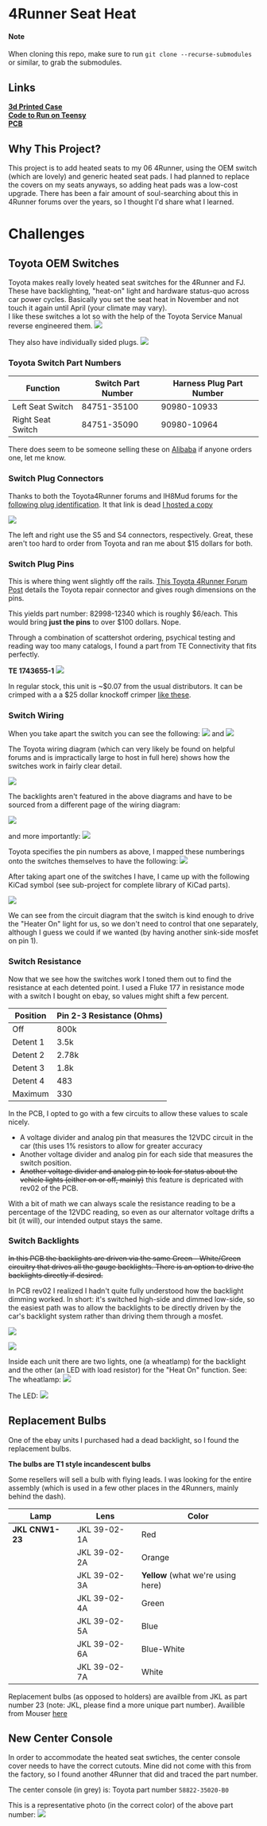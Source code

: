 # 4Runner Seat Heat

#### Note
When cloning this repo, make sure to run `git clone --recurse-submodules` or similar, to grab the submodules.

## Links
[**3d Printed Case**](https://github.com/alorman/4Runner-Seat-Heat-Case/tree/main)  
[**Code to Run on Teensy**](https://github.com/alorman/4Runner-Seat-Heat-Code/tree/main)  
[**PCB**](https://github.com/alorman/4runner-Seat-Heat-PCB/tree/main)  

## Why This Project?
This project is to add heated seats to my 06 4Runner, using the OEM switch (which are lovely) and generic heated seat pads. I had planned to replace the covers on my seats anyways, so adding heat pads was a low-cost upgrade.
There has been a fair amount of soul-searching about this in 4Runner forums over the years, so I thought I'd share what I learned.

# Challenges

## Toyota OEM Switches
Toyota makes really lovely heated seat switches for the 4Runner and FJ. These have backlighting, "heat-on" light and hardware status-quo across car power cycles. Basically you set the seat heat in November and not touch it again until April (your climate may vary).  
I like these switches a lot so with the help of the Toyota Service Manual reverse engineered them.
![](images/heater-switches.jpg)

They also have individually sided plugs.
![](images/back-side-of-toyota-switches.jpg)

### Toyota Switch Part Numbers
| Function          | Switch Part Number | Harness Plug Part Number |
|-------------------|--------------------|--------------------------|
| Left Seat Switch  | 84751-35100        | 90980-10933              |
| Right Seat Switch | 84751-35090        | 90980-10964              |

There does seem to be someone selling these on [Alibaba](https://www.alibaba.com/product-detail/seat-heater-switch-with-wire-harness_60582627051.html) if anyone orders one, let me know.

### Switch Plug Connectors
Thanks to both the Toyota4Runner forums and IH8Mud forums for the [following plug identification](https://www.ih8mud.com/tech/pdf/WireHarnessRepairManual/malenonw.pdf). It that link is dead [I hosted a copy](manuals/wire-harness-repair-manual-MALE.pdf)

![](images/plug-breakdown.png)

The left and right use the S5 and S4 connectors, respectively. Great, these aren't too hard to order from Toyota and ran me about $15 dollars for both.

### Switch Plug Pins
This is where thing went slightly off the rails. [This Toyota 4Runner Forum Post](https://www.toyota-4runner.org/3rd-gen-t4rs/259230-oem-type-connector-terminals.html) details the Toyota repair connector and gives rough dimensions on the pins. 

This yields part number: 82998-12340 which is roughly $6/each. This would bring **just the pins** to over $100 dollars.
Nope.

Through a combination of scattershot ordering, psychical testing and reading way too many catalogs, I found a part from TE Connectivity that fits perfectly.  

**TE 1743655-1**
![](images/te-connector.jpg)

In regular stock, this unit is ~$0.07 from the usual distributors. It can be crimped with a a $25 dollar knockoff crimper [like these](https://smile.amazon.com/IWISS-0-25-1-5MM%C2%B2-AWG24-16-Non-insulated-Terminals/dp/B089J6HM51/ref=sr_1_11?crid=2ZUS6ZI2XT7QJ&keywords=iwiss+crimper&qid=1640637604&sprefix=iwiss+crimper%2Caps%2C89&sr=8-11).

### Switch Wiring
When you take apart the switch you can see the following:
![](images/disassembly_1.jpg)
and
![](images/disassembly_2.jpg)

The Toyota wiring diagram (which can very likely be found on helpful forums and is impractically large to host in full here) shows how the switches work in fairly clear detail.

![](images/wiring-diagrams.svg)

The backlights aren't featured in the above diagrams and have to be sourced from a different page of the wiring diagram:

![](images/illum-diagram.svg)

and more importantly:
![](images/heat-illum-diagram.jpg)

Toyota specifies the pin numbers as above, I mapped these numberings onto the switches themselves to have the following:
![](images/switch-numbering.jpg)

After taking apart one of the switches I have, I came up with the following KiCad symbol (see sub-project for complete library of KiCad parts).

![](images/kicad-symbol.png)

We can see from the circuit diagram that the switch is kind enough to drive the "Heater On" light for us, so we don't need to control that one separately, although I guess we could if we wanted (by having another sink-side mosfet on pin 1).

### Switch Resistance
Now that we see how the switches work I toned them out to find the resistance at each detented point.
I used a Fluke 177 in resistance mode with a switch I bought on ebay, so values might shift a few percent.

| Position | Pin 2-3 Resistance (Ohms) |
|----------|---------------------------|
| Off      | 800k                      |
| Detent 1 | 3.5k                      |
| Detent 2 | 2.78k                     |
| Detent 3 | 1.8k                      |
| Detent 4 | 483                       |
| Maximum  | 330                       |

In the PCB, I opted to go with a few circuits to allow these values to scale nicely. 
- A voltage divider and analog pin that measures the 12VDC circuit in the car (this uses 1% resistors to allow for greater accuracy
- Another voltage divider and analog pin for each side that measures the switch position.
- ~~Another voltage divider and analog pin to look for status about the vehicle lights (either on or off, mainly)~~ this feature is depricated with rev02 of the PCB.

With a bit of math we can always scale the resistance reading to be a percentage of the 12VDC reading, so even as our alternator voltage drifts a bit (it will), our intended output stays the same.

### Switch Backlights
~~In this PCB the backlights are driven via the same Green - White/Green circuitry that drives all the gauge backlights. There is an option to drive the backlights directly if desired.~~

In PCB rev02 I realized I hadn't quite fully understood how the backlight dimming worked. In short: it's switched high-side and dimmed low-side, so the easiest path was to allow the backlights to be directly driven by the car's backlight system rather than driving them through a mosfet. 

![](images/backlight-circuit.png)

![](images/IMG_2019.gif)  

Inside each unit there are two lights, one (a wheatlamp) for the backlight and the other (an LED with load resistor) for the "Heat On" function. See:
The wheatlamp:
![](images/wheatlamp.jpg)

The LED:
![](images/LED.jpg)

## Replacement Bulbs
One of the ebay units I purchased had a dead backlight, so I found the replacement bulbs.

**The bulbs are T1 style incandescent bulbs**

Some resellers will sell a bulb with flying leads. I was looking for the entire assembly (which is used in a few other places in the 4Runners, mainly behind the dash).

| Lamp          | Lens         | Color      |
|---------------|--------------|------------|
|**JKL CNW1-23**| JKL 39-02-1A | Red        |
|               | JKL 39-02-2A | Orange     |
|               | JKL 39-02-3A | **Yellow** (what we're using here)|
|               | JKL 39-02-4A | Green      |
|               | JKL 39-02-5A | Blue       |
|               | JKL 39-02-6A | Blue-White |
|               | JKL 39-02-7A | White      |

Replacement bulbs (as opposed to holders) are availble from JKL as part number 23 (note: JKL, please find a more unique part number). Availible from Mouser [here](https://www.mouser.com/ProductDetail/JKL-Components/23?qs=gp8goBkfC5ERjlYH8%2FoU0w%3D%3D)

## New Center Console

In order to accommodate the heated seat swtiches, the center console cover needs to have the correct cutouts. Mine did not come with this from the factory, so I found another 4Runner that did and traced the part number.

The center console (in grey) is: Toyota part number `58822-35020-B0`

This is a representative photo (in the correct color) of the above part number:
![](images/console.jpg)	










